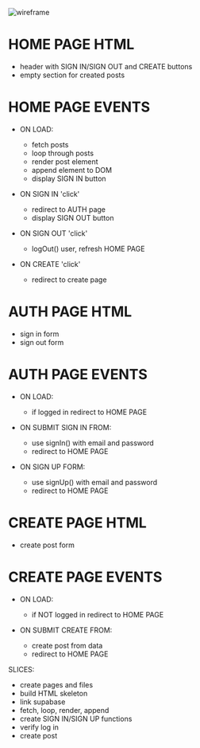 ![wireframe]('/assets/wireframe.png')

# HOME PAGE HTML

-   header with SIGN IN/SIGN OUT and CREATE buttons
-   empty section for created posts

# HOME PAGE EVENTS

-   ON LOAD:

    -   fetch posts
    -   loop through posts
    -   render post element
    -   append element to DOM
    -   display SIGN IN button

-   ON SIGN IN 'click'

    -   redirect to AUTH page
    -   display SIGN OUT button

-   ON SIGN OUT 'click'

    -   logOut() user, refresh HOME PAGE

-   ON CREATE 'click'
    -   redirect to create page

# AUTH PAGE HTML

-   sign in form
-   sign out form

# AUTH PAGE EVENTS

-   ON LOAD:

    -   if logged in redirect to HOME PAGE

-   ON SUBMIT SIGN IN FROM:

    -   use signIn() with email and password
    -   redirect to HOME PAGE

-   ON SIGN UP FORM:
    -   use signUp() with email and password
    -   redirect to HOME PAGE

# CREATE PAGE HTML

-   create post form

# CREATE PAGE EVENTS

-   ON LOAD:

    -   if NOT logged in redirect to HOME PAGE

-   ON SUBMIT CREATE FROM:
    -   create post from data
    -   redirect to HOME PAGE

SLICES:

-   create pages and files
-   build HTML skeleton
-   link supabase
-   fetch, loop, render, append
-   create SIGN IN/SIGN UP functions
-   verify log in
-   create post
